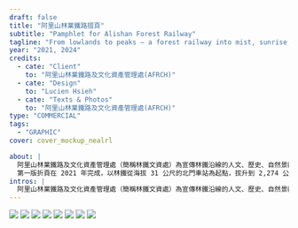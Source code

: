 ```yaml
---
draft: false
title: "阿里山林業鐵路摺頁"
subtitle: "Pamphlet for Alishan Forest Railway"
tagline: "From lowlands to peaks — a forest railway into mist, sunrise, and warmth"
year: "2021, 2024"
credits:
  - cate: "Client"
    to: "阿里山林業鐵路及文化資產管理處(AFRCH)"
  - cate: "Design"
    to: "Lucien Hsieh"
  - cate: "Texts & Photos"
    to: "阿里山林業鐵路及文化資產管理處(AFRCH)"
type: "COMMERCIAL"
tags:
  - "GRAPHIC"
cover: cover_mockup_nealrl

about: |
  阿里山林業鐵路及文化資產管理處（簡稱林鐵文資處）為宣傳林鐵沿線的人文、歷史、自然景觀與景點，透過綜合導覽摺頁設計現代、親民的視覺感受，並製作中、英、日、韓、德、法多國語系，將台灣阿里山的美推廣到世界。
  第一版折頁在 2021 年完成，以林鐵從海拔 31 公尺的北門車站為起點，拔升到 2,274 公尺的找平車站這巨大的高度起伏為概念，將跨頁經過的車站沿著左下到右上延展、呼應海拔上升，加上背景散落各海拔林相中常見的植物。
intros: |
  阿里山林業鐵路及文化資產管理處（簡稱林鐵文資處）為宣傳林鐵沿線的人文、歷史、自然景觀與景點，透過綜合導覽摺頁設計現代、親民的視覺感受，並製作中、英、日、韓、德、法多國語系，將台灣阿里山的美推廣到世界。
---
```


![](cover_mockup_nealrl)
![](alishan_ambient_tea_x8wj81)
![](cover_tgyzio)
![](page_1_vxqrgq)
![](inner_mockup_ka77vw)
![](alishan_ambient_fenqihu_xho4qu)
![](page_3_xq04k1)
![](page_2_f3zatz)